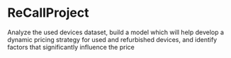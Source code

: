 # ReCallProject
Analyze the used devices dataset, build a model which will help develop a dynamic pricing strategy for used and refurbished devices, and identify factors that significantly influence the price
